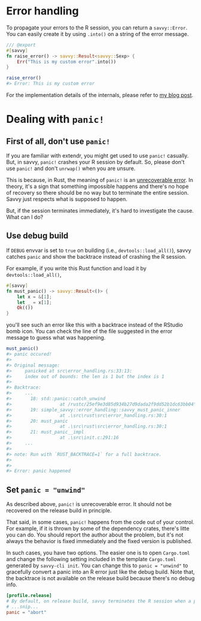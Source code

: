 # Error handling

To propagate your errors to the R session, you can return a `savvy::Error`. You
can easily create it by using `.into()` on a string of the error message.

```rust
/// @export
#[savvy]
fn raise_error() -> savvy::Result<savvy::Sexp> {
    Err("This is my custom error".into())
}
```

```r
raise_error()
#> Error: This is my custom error
```

For the implementation details of the internals, please refer to [my blog
post](https://yutani.rbind.io/post/dont-panic-we-can-unwind/#implementation).

# Dealing with `panic!`

## First of all, don't use `panic!`

If you are familiar with extendr, you might get used to use `panic!` casually.
But, in savvy, `panic!` crashes your R session by default. So, please don't use
`panic!` and don't `unrwap()` when you are unsure.

This is because, in Rust, the meaning of `panic!` is an [unrecoverable
error][panic]. In theory, it's a sign that something impossible happens and
there's no hope of recovery so there should be no way but to terminate the
entire session. Savvy just respects what is supposed to happen.

[panic]: https://doc.rust-lang.org/book/ch09-01-unrecoverable-errors-with-panic.html

But, if the session terminates immediately, it's hard to investigate the cause.
What can I do?

## Use debug build

If `DEBUG` envvar is set to `true` on building (i.e., `devtools::load_all()`),
savvy catches `panic` and show the backtrace instead of crashing the R session.

For example, if you write this Rust function and load it by `devtools::load_all()`,

```rust
#[savvy]
fn must_panic() -> savvy::Result<()> {
    let x = &[1];
    let _ = x[1];
    Ok(())
}
```

you'll see such an error like this with a backtrace instead of the RStudio bomb
icon. You can check the line of the file suggested in the error message to guess
what was happening.

```r
must_panic()
#> panic occured!
#> 
#> Original message:
#>     panicked at src\error_handling.rs:33:13:
#>     index out of bounds: the len is 1 but the index is 1
#> 
#> Backtrace:
#>     ...
#>       18: std::panic::catch_unwind
#>                  at /rustc/25ef9e3d85d934b27d9dada2f9dd52b1dc63bb04\library\std\src/panic.rs:142:14
#>       19: simple_savvy::error_handling::savvy_must_panic_inner
#>                  at .\src\rust\src\error_handling.rs:30:1
#>       20: must_panic
#>                  at .\src\rust\src\error_handling.rs:30:1
#>       21: must_panic__impl
#>                  at .\src\init.c:291:16
#>     ...
#> 
#> note: Run with `RUST_BACKTRACE=1` for a full backtrace.
#> 
#> 
#> Error: panic happened
```

## Set `panic = "unwind"`

As described above, `panic!` is unrecoverable error. It should not be recovered
on the release build in principle.

That said, in some cases, `panic!` happens from the code out of your control.
For example, if it is thrown by some of the dependency crates, there's litte you
can do. You should report the author about the problem, but it's not always the
behavior is fixed immediately and the fixed version is published.

In such cases, you have two options. The easier one is to open `Cargo.toml` and
change the following setting included in the template `Cargo.toml` generated by
`savvy-cli init`. You can change this to `panic = "unwind"` to gracefully
convert a panic into an R error just like the debug build. Note that, the
backtrace is not available on the release build because there's no debug info.

```toml
[profile.release]
# By default, on release build, savvy terminates the R session when a panic
# ...snip...
panic = "abort"
```
